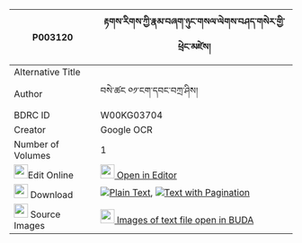|P003120|རྟགས་རིགས་ཀྱི་རྣམ་བཞག་ཉུང་གསལ་ལེགས་བཤད་གསེར་གྱི་ཕྲེང་མཛེས། 
| --- | --- 
|Alternative Title |
|Author| བསེ་ཚང ༠༡་ངག་དབང་བཀྲ་ཤིས།
|BDRC ID | W00KG03704
|Creator | Google OCR
|Number of Volumes| 1
|<img width="25" src="https://img.icons8.com/color/25/000000/edit-property.png">Edit Online| [<img width="25" src="https://avatars.githubusercontent.com/u/45091458?s=200&v=4"> Open in Editor](http://editor.openpecha.org/P003120)
|<img width="25" src="https://img.icons8.com/fluent/48/000000/download-2.png"/>  Download | [![](https://img.icons8.com/color/20/000000/txt.png)Plain Text](https://github.com/Openpecha/P003120/releases/download/v1/takrik_kyi_nam_shyak_nyung_sal_plain_P003120.zip), [![](https://img.icons8.com/color/20/000000/txt.png)Text with Pagination](https://github.com/Openpecha/P003120/releases/download/v1/takrik_kyi_nam_shyak_nyung_sal_pages_P003120.zip)
|<img width="25" src="https://img.icons8.com/plasticine/100/000000/pictures-folder.png"/>  Source Images | [<img width="25" src="https://library.bdrc.io/icons/BUDA-small.svg"> Images of text file open in BUDA](https://library.bdrc.io/show/bdr:W00KG03704)